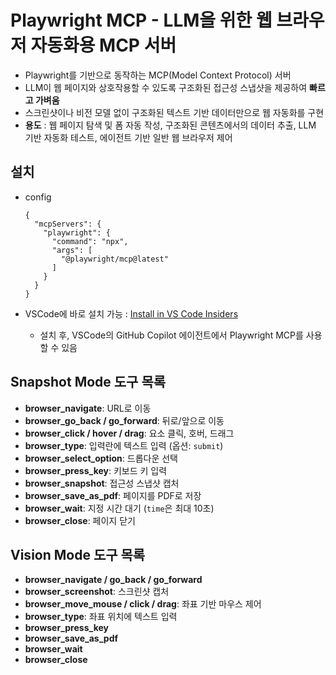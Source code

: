 # Playwright MCP - LLM을 위한 웹 브라우저 자동화용 MCP 서버


* Playwright를 기반으로 동작하는 MCP(Model Context Protocol) 서버
* LLM이 웹 페이지와 상호작용할 수 있도록 구조화된 접근성 스냅샷을 제공하여 **빠르고 가벼움**
* 스크린샷이나 비전 모델 없이 구조화된 텍스트 기반 데이터만으로 웹 자동화를 구현
* **용도** : 웹 페이지 탐색 및 폼 자동 작성, 구조화된 콘텐츠에서의 데이터 추출, LLM 기반 자동화 테스트, 에이전트 기반 일반 웹 브라우저 제어

설치
--

* config

  ```
  {  
    "mcpServers": {  
      "playwright": {  
        "command": "npx",  
        "args": [  
          "@playwright/mcp@latest"  
        ]  
      }  
    }  
  }  

  ```
* VSCode에 바로 설치 가능 : [Install in VS Code Insiders](https://insiders.vscode.dev/redirect?url=vscode-insiders%3Amcp%2Finstall%3F%257B%2522name%2522%253A%2522playwright%2522%252C%2522command%2522%253A%2522npx%2522%252C%2522args%2522%253A%255B%2522-y%2522%252C%2522%2540playwright%252Fmcp%2540latest%2522%255D%257D)
  + 설치 후, VSCode의 GitHub Copilot 에이전트에서 Playwright MCP를 사용할 수 있음

Snapshot Mode 도구 목록
-------------------

* **browser\_navigate**: URL로 이동
* **browser\_go\_back / go\_forward**: 뒤로/앞으로 이동
* **browser\_click / hover / drag**: 요소 클릭, 호버, 드래그
* **browser\_type**: 입력란에 텍스트 입력 (옵션: `submit`)
* **browser\_select\_option**: 드롭다운 선택
* **browser\_press\_key**: 키보드 키 입력
* **browser\_snapshot**: 접근성 스냅샷 캡처
* **browser\_save\_as\_pdf**: 페이지를 PDF로 저장
* **browser\_wait**: 지정 시간 대기 (`time`은 최대 10초)
* **browser\_close**: 페이지 닫기

Vision Mode 도구 목록
-----------------

* **browser\_navigate / go\_back / go\_forward**
* **browser\_screenshot**: 스크린샷 캡처
* **browser\_move\_mouse / click / drag**: 좌표 기반 마우스 제어
* **browser\_type**: 좌표 위치에 텍스트 입력
* **browser\_press\_key**
* **browser\_save\_as\_pdf**
* **browser\_wait**
* **browser\_close**
